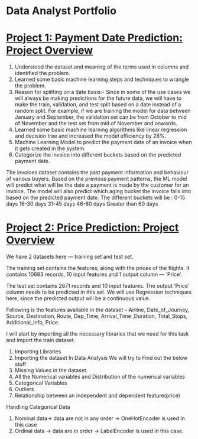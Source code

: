 # Data Analyst Portfolio
# [Project 1: Payment Date Prediction: Project Overview](https://github.com/anshu1516/Anshu_Portfolio/blob/main/Payment%20date%20prediction.ipynb)
1. Understood the dataset and meaning of the terms used in columns and identified the problem.
2. Learned some basic machine learning steps and techniques to wrangle the problem.
3. Reason for splitting on a date basis:- Since in some of the use cases we will always be making predictions for the future data, we will have to make the train, validation, and test split based on a date instead of a random split. For example, if we are training the model for data between January and September, the validation set can be from October to mid of November and the test set from mid of November and onwards.
4. Learned some basic machine learning algorithms like linear regression and decision tree and increased the model efficiency by 28%.
5. Machine Learning Model to predict the payment date of an invoice when it gets created in the system.
6. Categorize the invoice into different buckets based on the predicted payment date.

The invoices dataset contains the past payment information and behaviour of various buyers. Based on the previous payment patterns, the ML model will predict what will be the date a payment is made by the customer for an invoice.
The model will also predict which aging bucket the invoice falls into based on the predicted payment date.
The different buckets will be :
 0-15 days
 16-30 days
 31-45 days
 46-60 days
 Greater than 60 days


 
# [Project 2: Price Prediction: Project Overview](https://github.com/anshu1516/Anshu_Portfolio/blob/main/Price%20prediction.ipynb)
We have 2 datasets here — training set and test set.

The training set contains the features, along with the prices of the flights. It contains 10683 records, 10 input features and 1 output column — ‘Price’.

The test set contains 2671 records and 10 input features. The output ‘Price’ column needs to be predicted in this set. We will use Regression techniques here, since the predicted output will be a continuous value.

Following is the features available in the dataset – Airline, Date_of_Journey, Source, Destination, Route, Dep_Time, Arrival_Time ,Duration, Total_Stops, Additional_Info, Price.

I will start by importing all the necessary libraries that we need for this task and import the train dataset.
 1. Importing Libraries
 2. Importing the dataset
In Data Analysis We will try to Find out the below stuff
 1. Missing Values in the dataset.
 2. All the Numerical variables and Distribution of the numerical variables
 3. Categorical Variables
 4. Outliers
 5. Relationship between an independent and dependent feature(price)

Handling Categorical Data
 1. Nominal data→ data are not in any order → OneHotEncoder is used in this case
 2. Ordinal data → data are in order → LabelEncoder is used in this case.
